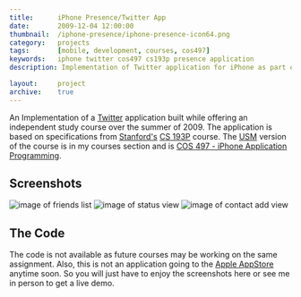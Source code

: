 ```yaml
---
title:      iPhone Presence/Twitter App
date:       2009-12-04 12:00:00
thumbnail:  /iphone-presence/iphone-presence-icon64.png
category:   projects
tags:       [mobile, development, courses, cos497]
keywords:   iphone twitter cos497 cs193p presence application
description: Implementation of Twitter application for iPhone as part of COS497 course

layout:     project
archive:    true
---
```

An Implementation of a <a href="http://twitter.com">Twitter</a> application built while offering an independent study course over the summer of 2009. The application is based on specifications from <a href="http://stanford.edu">Stanford's</a> <a href="http://www.stanford.edu/class/cs193p/">CS 193P</a> course. The <a href="http://usm.maine.edu">USM</a> version of the course is in my courses section and is <a href="{{site.baseurl}}/cos497">COS 497 - iPhone Application Programming</a>.

## Screenshots

![image of friends list]({{site.asseturl}}/iphone-presence/iphone-presence-friends-medium.png)
![image of status view]({{site.asseturl}}/iphone-presence/iphone-presence-status-medium.png)
![image of contact add view]({{site.asseturl}}/iphone-presence/iphone-presence-contact-medium.png)

## The Code

The code is not available as future courses may be working on the same assignment. Also, this is not an application going to the <a href="http://apple.com/store">Apple AppStore</a> anytime soon. So you will just have to enjoy the screenshots here or see me in person to get a live demo.


